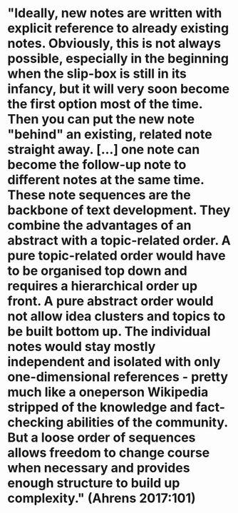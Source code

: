 # "Ideally, new notes are written with explicit reference to already existing notes. Obviously, this is not always possible, especially in the beginning when the slip-box is still in its infancy, but it will very soon become the first option most of the time. Then you can put the new note "behind" an existing, related note straight away. […] one note can become the follow-up note to different notes at the same time. These note sequences are the backbone of text development. They combine the advantages of an abstract with a topic-related order. A pure topic-related order would have to be organised top down and requires a hierarchical order up front. A pure abstract order would not allow idea clusters and topics to be built bottom up. The individual notes would stay mostly independent and isolated with only one-dimensional references - pretty much like a oneperson Wikipedia stripped of the knowledge and fact-checking abilities of the community. But a loose order of sequences allows freedom to change course when necessary and provides enough structure to build up complexity." (Ahrens 2017:101)